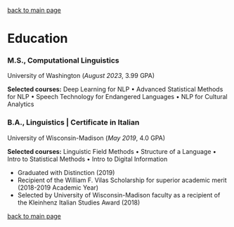 [back to main page](./)

# Education

### M.S., Computational Linguistics
University of Washington (_August 2023_, 3.99 GPA)

**Selected courses:** Deep Learning for NLP • Advanced Statistical Methods for NLP • Speech Technology for Endangered Languages • NLP for Cultural Analytics

### B.A., Linguistics | Certificate in Italian
University of Wisconsin-Madison (_May 2019_, 4.0 GPA)

**Selected courses:** Linguistic Field Methods • Structure of a Language • Intro to Statistical Methods • Intro to Digital Information

- Graduated with Distinction (2019)
- Recipient of the William F. Vilas Scholarship for superior academic merit (2018-2019 Academic Year)
- Selected by University of Wisconsin-Madison faculty as a recipient of the Kleinhenz Italian Studies Award (2018)

[back to main page](./)
